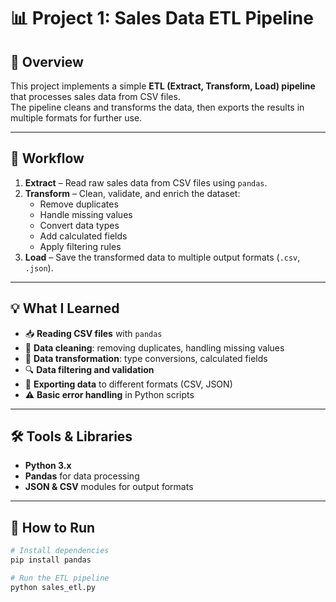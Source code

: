 # 📊 Project 1: Sales Data ETL Pipeline

## 📝 Overview
This project implements a simple **ETL (Extract, Transform, Load) pipeline** that processes sales data from CSV files.  
The pipeline cleans and transforms the data, then exports the results in multiple formats for further use.

---

## 📂 Workflow
1. **Extract** – Read raw sales data from CSV files using `pandas`.
2. **Transform** – Clean, validate, and enrich the dataset:
   - Remove duplicates  
   - Handle missing values  
   - Convert data types  
   - Add calculated fields  
   - Apply filtering rules
3. **Load** – Save the transformed data to multiple output formats (`.csv`, `.json`).

---

## 💡 What I Learned
- 📥 **Reading CSV files** with `pandas`  
- 🧹 **Data cleaning**: removing duplicates, handling missing values  
- 🔄 **Data transformation**: type conversions, calculated fields  
- 🔍 **Data filtering and validation**  
- 💾 **Exporting data** to different formats (CSV, JSON)  
- ⚠️ **Basic error handling** in Python scripts

---

## 🛠 Tools & Libraries
- **Python 3.x**
- **Pandas** for data processing
- **JSON & CSV** modules for output formats

---

## 🚀 How to Run
```bash
# Install dependencies
pip install pandas

# Run the ETL pipeline
python sales_etl.py
